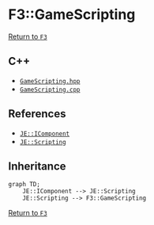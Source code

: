 # F3::GameScripting

[Return to `F3`](/docs/f3.md)

## C++

- [`GameScripting.hpp`](/src/f3/GameScripting.hpp)
- [`GameScripting.cpp`](/src/f3/GameScripting.cpp)

## References

- [`JE::IComponent`](https://github.com/OpenJE/openje/docs/je/IComponent.md)
- [`JE::Scripting`](https://github.com/OpenJE/openje/docs/je/Scripting.md)

## Inheritance

```mermaid
graph TD;
    JE::IComponent --> JE::Scripting
    JE::Scripting --> F3::GameScripting
```

[Return to `F3`](/docs/f3.md)